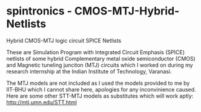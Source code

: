 # spintronics - CMOS-MTJ-Hybrid-Netlists
Hybrid CMOS-MTJ logic circuit SPICE Netlists

These are Simulation Program with Integrated Circuit Emphasis (SPICE) netlists of some hybrid Complementary metal oxide semiconductor (CMOS) and Magnetic tuneling junciton (MTJ) circuits which I worked on during my research internship at the Indian Institute of Technology, Varanasi.

The MTJ models are not included as I used the models provided to me by IIT-BHU which I cannot share here, apologies for any inconvinience caused.
Here are some other STT-MTJ models as substitutes which will work aptly: http://mtj.umn.edu/STT.html
